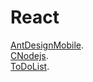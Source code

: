 # React  
[AntDesignMobile](https://xiaoxuqin.github.io/React/AntDesignMobile/index.html).   
[CNodejs](https://xiaoxuqin.github.io/React/CNodejs/index.html).   
[ToDoList](https://xiaoxuqin.github.io/React/ToDoList/index.html). 
